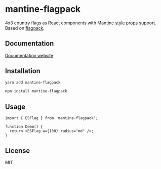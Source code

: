 # mantine-flagpack

4x3 country flags as React components with Mantine [style props](https://mantine.dev/styles/style-props/) support. Based on [flagpack](https://flagpack.xyz/).

## Documentation

[Documentation website](https://mantinedev.github.io/mantine-flagpack/)

## Installation

```bash
yarn add mantine-flagpack
```

```bash
npm install mantine-flagpack
```

## Usage

```tsx
import { ESFlag } from 'mantine-flagpack';

function Demo() {
  return <ESFlag w={100} radius="md" />;
}
```

## License

MIT

